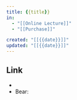 ```yaml
---
title: {{title}}
in:
  - "[[Online Lecture]]"
  - "[[Purchase]]"

created: "[[{{date}}]]"
updated: "[[{{date}}]]"
---
```


## Link
- 
- Bear: 
